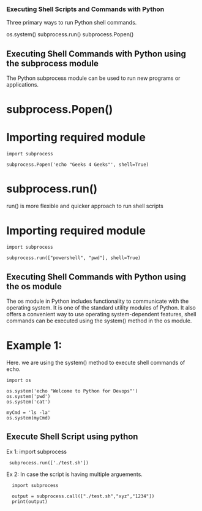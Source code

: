 ### Executing Shell Scripts and Commands with Python

Three primary ways to run Python shell commands.

os.system()
subprocess.run()
subprocess.Popen() 

## Executing Shell Commands with Python using the subprocess module

The Python subprocess module can be used to run new programs or applications.

# subprocess.Popen()

   # Importing required module
    import subprocess

    subprocess.Popen('echo "Geeks 4 Geeks"', shell=True)

# subprocess.run()
run() is more flexible and quicker approach to run shell scripts

   # Importing required module
    import subprocess

    subprocess.run(["powershell", "pwd"], shell=True)



## Executing Shell Commands with Python using the os module

The os module in Python includes functionality to communicate with the operating system. 
It is one of the standard utility modules of Python. It also offers a convenient way to use operating system-dependent features, 
shell commands can be executed using the system() method in the os module.

# Example 1:
Here. we are using the system() method to execute shell commands of echo.

    import os
 
    os.system('echo "Welcome to Python for Devops"')
    os.system('pwd')
    os.system('cat')
      
    myCmd = 'ls -la'
    os.system(myCmd)
    
    

## Execute Shell Script using python

Ex 1:
     import subprocess

     subprocess.run(['./test.sh'])
     
Ex 2: In case the script is having multiple arguements.

      import subprocess

      output = subprocess.call(["./test.sh","xyz","1234"])
      print(output)
      
      

